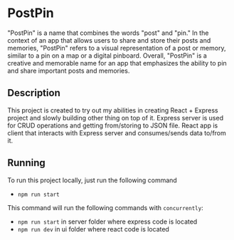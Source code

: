 # PostPin

"PostPin" is a name that combines the words "post" and "pin." In the context of an app that allows users to share and store their posts and memories, "PostPin" refers to a visual representation of a post or memory, similar to a pin on a map or a digital pinboard. Overall, "PostPin" is a creative and memorable name for an app that emphasizes the ability to pin and share important posts and memories.

## Description

This project is created to try out my abilities in creating React + Express project and slowly building other thing on top of it.
Express server is used for CRUD operations and getting from/storing to JSON file.
React app is client that interacts with Express server and consumes/sends data to/from it.

## Running

To run this project locally, just run the following command

- `npm run start`

This command will run the following commands with `concurrently`:

- `npm run start` in server folder where express code is located
- `npm run dev` in ui folder where react code is located
